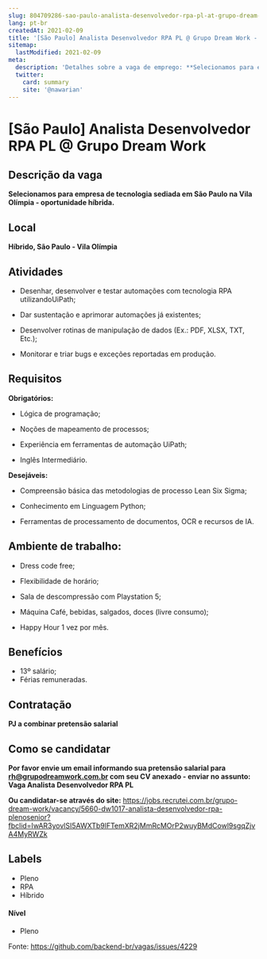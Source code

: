 ```yaml
---
slug: 804709286-sao-paulo-analista-desenvolvedor-rpa-pl-at-grupo-dream-work
lang: pt-br
createdAt: 2021-02-09
title: '[São Paulo] Analista Desenvolvedor RPA PL @ Grupo Dream Work - Vaga de Emprego'
sitemap:
  lastModified: 2021-02-09
meta:
  description: 'Detalhes sobre a vaga de emprego: **Selecionamos para empresa de tecnologia sediada em São Paulo na Vila Olímpia - oportunidade híbrida.**'
  twitter:
    card: summary
    site: '@nawarian'
---
```


# [São Paulo] Analista Desenvolvedor RPA PL @ Grupo Dream Work

## Descrição da vaga

**Selecionamos para empresa de tecnologia sediada em São Paulo na Vila Olímpia - oportunidade híbrida.**

## Local

**Híbrido, São Paulo - Vila Olímpia**

## Atividades

- Desenhar, desenvolver e testar automações com tecnologia RPA utilizandoUiPath; 

- Dar sustentação e aprimorar automações já existentes; 

- Desenvolver rotinas de manipulação de dados (Ex.: PDF, XLSX, TXT, Etc.); 

- Monitorar e triar bugs e exceções reportadas em produção.

## Requisitos

**Obrigatórios:**

- Lógica de programação; 

- Noções de mapeamento de processos;  

- Experiência em ferramentas de automação UiPath; 

- Inglês Intermediário. 

**Desejáveis:**

- Compreensão básica das metodologias de processo Lean Six Sigma; 

- Conhecimento em Linguagem Python; 

- Ferramentas de processamento de documentos, OCR e recursos de IA. 

## Ambiente de trabalho:

- Dress code free; 

- Flexibilidade de horário; 

- Sala de descompressão com Playstation 5; 

- Máquina Café, bebidas, salgados, doces (livre consumo); 

- Happy Hour 1 vez por mês.

## Benefícios
- 13º salário;
- Férias remuneradas.

## Contratação

**PJ a combinar pretensão salarial**

## Como se candidatar

**Por favor envie um email informando sua pretensão salarial para rh@grupodreamwork.com.br com seu CV anexado - enviar no assunto: Vaga Analista Desenvolvedor RPA PL**

**Ou candidatar-se através do site:** https://jobs.recrutei.com.br/grupo-dream-work/vacancy/5660-dw1017-analista-desenvolvedor-rpa-plenosenior?fbclid=IwAR3yovlSI5AWXTb9lFTemXR2jMmRcMOrP2wuyBMdCowl9sgqZjvA4MyRWZk

## Labels
- Pleno
- RPA
- Híbrido

#### Nível
- Pleno

Fonte: https://github.com/backend-br/vagas/issues/4229